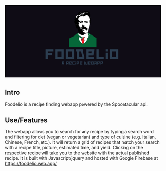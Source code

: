 # ![](images/readme.png)

## Intro

Foodelio is a recipe finding webapp powered by the Spoontacular api.

## Use/Features

The webapp allows you to search for any recipe by typing a search word and filtering for diet (vegan or vegetarian) and type of cuisine (e.g. Italian, Chinese, French, etc.). It will return a grid of recipes that match your search with a recipe title, picture, estimated time, and yield. Clicking on the respective recipe will take you to the website with the actual published recipe. It is built with Javascript/jquery and hosted with Google Firebase at https://foodelio.web.app/